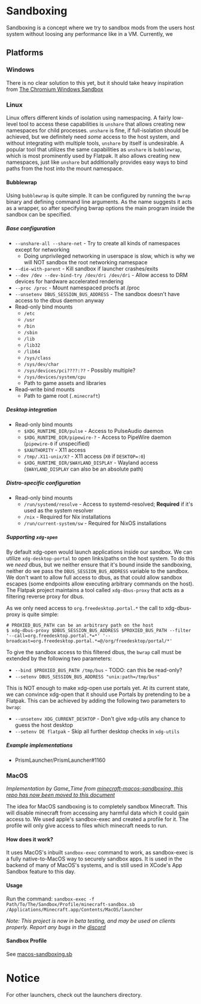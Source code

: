 # Sandboxing

Sandboxing is a concept where we try to sandbox mods from the users host system without loosing any performance like in a VM. Currently, we 

## Platforms

### Windows

There is no clear solution to this yet, but it should take heavy inspiration from [The Chromium Windows Sandbox](https://chromium.googlesource.com/chromium/src/+/HEAD/docs/design/sandbox.md#Sandbox-Windows-architecture)

### Linux

Linux offers different kinds of isolation using namespacing.
A fairly low-level tool to access these capabilities is `unshare` that allows creating new namespaces for child processes.
`unshare` is fine, if full-isolation should be achieved, but we definitely need *some* access to the host system, and without integrating with multiple tools, `unshare` by itself is undesirable.
A popular tool that utilizes the same capabilities as `unshare` is `bubblewrap`, which is most prominently used by Flatpak. It also allows creating new namespaces, just like `unshare` but additionally provides easy ways to bind paths from the host into the mount namespace.

#### Bubblewrap

Using `bubblewrap` is quite simple. It can be configured by running the `bwrap` binary and defining command line arguments.
As the name suggests it acts as a wrapper, so after specifying bwrap options the main program inside the sandbox can be specified.

##### Base configuration

- `--unshare-all --share-net` - Try to create all kinds of namespaces except for networking
  - Doing unprivileged networking in userspace is slow, which is why we will NOT sandbox the root networking namespace
- `--die-with-parent` - Kill sandbox if launcher crashes/exits
- `--dev /dev --dev-bind-try /dev/dri /dev/dri` - Allow access to DRM devices for hardware accelerated rendering
- `--proc /proc` - Mount namespaced procfs at /proc
- `--unsetenv DBUS_SESSION_BUS_ADDRESS` - The sandbox doesn't have access to the dbus daemon anyway
- Read-only bind mounts
  - `/etc`
  - `/usr`
  - `/bin`
  - `/sbin`
  - `/lib`
  - `/lib32`
  - `/lib64`
  - `/sys/class`
  - `/sys/dev/char`
  - `/sys/devices/pci????:??` - Possibly multiple?
  - `/sys/devices/system/cpu`
  - Path to game assets and libraries
- Read-write bind mounts
  - Path to game root (`.minecraft`)

##### Desktop integration

- Read-only bind mounts
  - `$XDG_RUNTIME_DIR/pulse` - Access to PulseAudio daemon
  - `$XDG_RUNTIME_DIR/pipewire-?` - Access to PipeWire daemon (`pipewire-0` if unspecified)
  - `$XAUTHORITY` - X11 access
  - `/tmp/.X11-unix/X?` - X11 access (`X0` if `DESKTOP=:0`)
  - `$XDG_RUNTIME_DIR/$WAYLAND_DISPLAY` - Wayland access (`$WAYLAND_DISPLAY` can also be an absolute path)

##### Distro-specific configuration

- Read-only bind mounts
  - `/run/systemd/resolve` - Access to systemd-resolved; **Required** if it's used as the system resolver
  - `/nix` - Required for Nix installations
  - `/run/current-system/sw` - Required for NixOS installations

##### Supporting `xdg-open`

By default xdg-open would launch applications inside our sandbox. We can utilize `xdg-desktop-portal` to open links/paths on the host system.
To do this we *need* dbus, but we neither ensure that it's bound inside the sandboxing, neither do we pass the `DBUS_SESSION_BUS_ADDRESS` variable to the sandbox.
We don't want to allow full access to dbus, as that could allow sandbox escapes (some endpoints allow executing arbitrary commands on the host).
The Flatpak project maintains a tool called `xdg-dbus-proxy` that acts as a filtering reverse proxy for dbus.

As we only need access to `org.freedesktop.portal.*` the call to xdg-dbus-proxy is quite simple:

```console
# PROXIED_BUS_PATH can be an arbitrary path on the host
$ xdg-dbus-proxy $DBUS_SESSION_BUS_ADDRESS $PROXIED_BUS_PATH --filter '--call=org.freedesktop.portal.*=*' '--broadcast=org.freedesktop.portal.*=@/org/freedesktop/portal/*'
```

To give the sandbox access to this filtered dbus, the `bwrap` call must be extended by the following two parameters:
- `--bind $PROXIED_BUS_PATH /tmp/bus` - TODO: can this be read-only?
- `--setenv DBUS_SESSION_BUS_ADDRESS "unix:path=/tmp/bus"`

This is NOT enough to make xdg-open use portals yet. At its current state, we can convince xdg-open that it should use Portals by pretending to be a Flatpak.
This can be achieved by adding the following two parameters to `bwrap`:
- `--unsetenv XDG_CURRENT_DESKTOP` - Don't give xdg-utils any chance to guess the host desktop
- `--setenv DE flatpak` - Skip all further desktop checks in `xdg-utils`

##### Example implementations

- PrismLauncher/PrismLauncher#1160

### MacOS

*Implementation by Game_Time from [minecraft-macos-sandboxing, this repo has now been moved to this document](https://github.com/RayBytes/minecraft-macos-sandboxing)*

The idea for MacOS sandboxing is to completely sandbox Minecraft. This will disable minecraft from accessing any harmful data which it could gain access to. We used apple's sandbox-exec and created a profile for it. The profile will only give access to files which minecraft needs to run.

#### How does it work?

It uses MacOS's inbuilt `sandbox-exec` command to work, as sandbox-exec is a fully native-to-MacOS way to securely sandbox apps. It is used in the backend of many of MacOS's systems, and is still used in XCode's App Sandbox feature to this day. 

#### Usage

Run the command:
`sandbox-exec -f Path/To/The/Sandbox/Profile/minecraft-sandbox.sb /Applications/Minecraft.app/Contents/MacOS/launcher`

*Note: This project is now in beta testing, and may be used on clients properly. Report any bugs in the [discord](https://discord.gg/zPdFK47682)*

#### Sandbox Profile

See [macos-sandboxing.sb](./macos/macos-sandbox.sb)

# Notice

For other launchers, check out the launchers directory.

